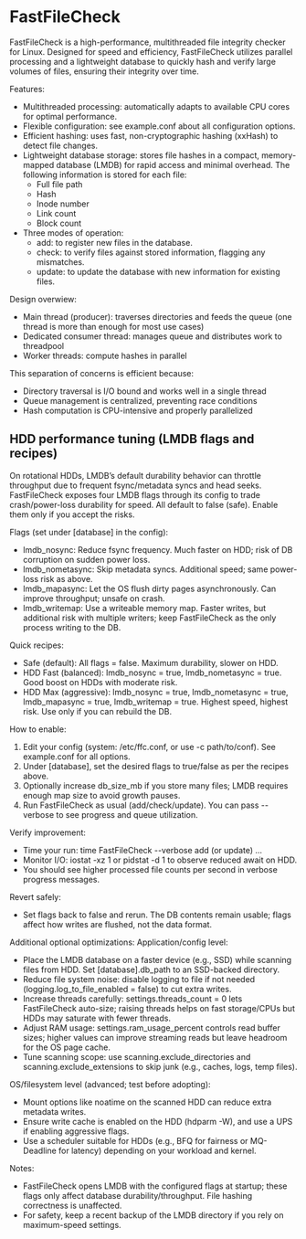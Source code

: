 # FastFileCheck
FastFileCheck is a high-performance, multithreaded file integrity checker for Linux. Designed for speed and efficiency, FastFileCheck utilizes parallel processing and a lightweight database to quickly hash and verify large volumes of files, ensuring their integrity over time.

Features:
* Multithreaded processing: automatically adapts to available CPU cores for optimal performance.
* Flexible configuration: see example.conf about all configuration options.
* Efficient hashing: uses fast, non-cryptographic hashing (xxHash) to detect file changes.
* Lightweight database storage: stores file hashes in a compact, memory-mapped database (LMDB) for rapid access and minimal overhead. The following information is stored for each file:
  * Full file path
  * Hash
  * Inode number
  * Link count
  * Block count
* Three modes of operation:
  - add: to register new files in the database.
  - check: to verify files against stored information, flagging any mismatches.
  - update: to update the database with new information for existing files.

Design overwiew:
* Main thread (producer): traverses directories and feeds the queue (one thread is more than enough for most use cases)
* Dedicated consumer thread: manages queue and distributes work to threadpool
* Worker threads: compute hashes in parallel

This separation of concerns is efficient because:
* Directory traversal is I/O bound and works well in a single thread
* Queue management is centralized, preventing race conditions
* Hash computation is CPU-intensive and properly parallelized


## HDD performance tuning (LMDB flags and recipes)

On rotational HDDs, LMDB’s default durability behavior can throttle throughput due to frequent fsync/metadata syncs and head seeks. FastFileCheck exposes four LMDB flags through its config to trade crash/power-loss durability for speed. All default to false (safe). Enable them only if you accept the risks.

Flags (set under [database] in the config):
- lmdb_nosync: Reduce fsync frequency. Much faster on HDD; risk of DB corruption on sudden power loss.
- lmdb_nometasync: Skip metadata syncs. Additional speed; same power-loss risk as above.
- lmdb_mapasync: Let the OS flush dirty pages asynchronously. Can improve throughput; unsafe on crash.
- lmdb_writemap: Use a writeable memory map. Faster writes, but additional risk with multiple writers; keep FastFileCheck as the only process writing to the DB.

Quick recipes:
- Safe (default): All flags = false. Maximum durability, slower on HDD.
- HDD Fast (balanced): lmdb_nosync = true, lmdb_nometasync = true. Good boost on HDDs with moderate risk.
- HDD Max (aggressive): lmdb_nosync = true, lmdb_nometasync = true, lmdb_mapasync = true, lmdb_writemap = true. Highest speed, highest risk. Use only if you can rebuild the DB.

How to enable:
1) Edit your config (system: /etc/ffc.conf, or use -c path/to/conf). See example.conf for all options.
2) Under [database], set the desired flags to true/false as per the recipes above.
3) Optionally increase db_size_mb if you store many files; LMDB requires enough map size to avoid growth pauses.
4) Run FastFileCheck as usual (add/check/update). You can pass --verbose to see progress and queue utilization.

Verify improvement:
- Time your run: time FastFileCheck --verbose add (or update) ...
- Monitor I/O: iostat -xz 1 or pidstat -d 1 to observe reduced await on HDD.
- You should see higher processed file counts per second in verbose progress messages.

Revert safely:
- Set flags back to false and rerun. The DB contents remain usable; flags affect how writes are flushed, not the data format.

Additional optional optimizations:
Application/config level:
- Place the LMDB database on a faster device (e.g., SSD) while scanning files from HDD. Set [database].db_path to an SSD-backed directory.
- Reduce file system noise: disable logging to file if not needed (logging.log_to_file_enabled = false) to cut extra writes.
- Increase threads carefully: settings.threads_count = 0 lets FastFileCheck auto-size; raising threads helps on fast storage/CPUs but HDDs may saturate with fewer threads.
- Adjust RAM usage: settings.ram_usage_percent controls read buffer sizes; higher values can improve streaming reads but leave headroom for the OS page cache.
- Tune scanning scope: use scanning.exclude_directories and scanning.exclude_extensions to skip junk (e.g., caches, logs, temp files).

OS/filesystem level (advanced; test before adopting):
- Mount options like noatime on the scanned HDD can reduce extra metadata writes.
- Ensure write cache is enabled on the HDD (hdparm -W), and use a UPS if enabling aggressive flags.
- Use a scheduler suitable for HDDs (e.g., BFQ for fairness or MQ-Deadline for latency) depending on your workload and kernel.

Notes:
- FastFileCheck opens LMDB with the configured flags at startup; these flags only affect database durability/throughput. File hashing correctness is unaffected.
- For safety, keep a recent backup of the LMDB directory if you rely on maximum-speed settings.
